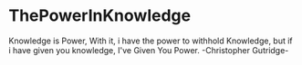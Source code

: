 # ThePowerInKnowledge
Knowledge is Power, With it, i have the power to withhold Knowledge, but if i have given you knowledge, I've Given You Power. -Christopher Gutridge-
